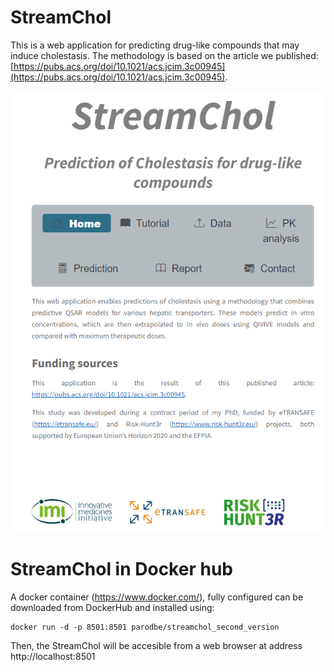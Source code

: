 # StreamChol


This is a web application for predicting drug-like compounds that may induce cholestasis. The methodology is based on the article we published: [https://pubs.acs.org/doi/10.1021/acs.jcim.3c00945](https://pubs.acs.org/doi/10.1021/acs.jcim.3c00945).

<p align="center">
  <img src="https://github.com/phi-grib/StreamChol/blob/main/cover%20page.PNG" alt="Cover Page">
</p>


# StreamChol in Docker hub
A docker container (https://www.docker.com/), fully configured can be downloaded from DockerHub and installed using:

```
docker run -d -p 8501:8501 parodbe/streamchol_second_version
```

Then, the StreamChol will be accesible from a web browser at address http://localhost:8501
